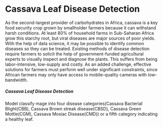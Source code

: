 # Cassava Leaf Disease Detection
As the second-largest provider of carbohydrates in Africa, cassava is a key food security crop grown by smallholder farmers because it can withstand harsh conditions. At least 80% of household farms in Sub-Saharan Africa grow this starchy root, but viral diseases are major sources of poor yields. With the help of data science, it may be possible to identify common diseases so they can be treated.
Existing methods of disease detection require farmers to solicit the help of government-funded agricultural experts to visually inspect and diagnose the plants. This suffers from being labor-intensive, low-supply and costly. As an added challenge, effective solutions for farmers must perform well under significant constraints, since African farmers may only have access to mobile-quality cameras with low-bandwidth.

##### Cassava Leaf Disease Detection
Model classify mage into four disease categories(Cassava Bacterial Blight(CBB), Cassava Brown streak disease(CBSD), Cassava Green Mottle(CGM), Cassava Mosiac Disease(CMD)) or a fifth category indicating a healthy leaf.
